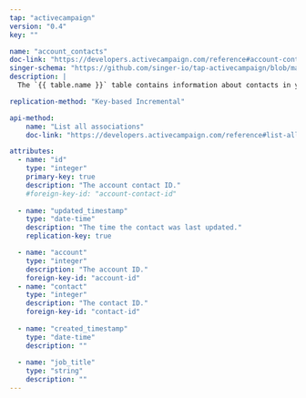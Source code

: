 ```yaml
---
tap: "activecampaign"
version: "0.4"
key: ""

name: "account_contacts"
doc-link: "https://developers.activecampaign.com/reference#account-contacts"
singer-schema: "https://github.com/singer-io/tap-activecampaign/blob/master/tap_activecampaign/schemas/account_contacts.json"
description: |
  The `{{ table.name }}` table contains information about contacts in your {{ integration.display_name }} account.

replication-method: "Key-based Incremental"

api-method:
    name: "List all associations"
    doc-link: "https://developers.activecampaign.com/reference#list-all-associations-1"

attributes:
  - name: "id"
    type: "integer"
    primary-key: true
    description: "The account contact ID."
    #foreign-key-id: "account-contact-id"
  
  - name: "updated_timestamp"
    type: "date-time"
    description: "The time the contact was last updated."
    replication-key: true

  - name: "account"
    type: "integer"
    description: "The account ID."
    foreign-key-id: "account-id"
  - name: "contact"
    type: "integer"
    description: "The contact ID."
    foreign-key-id: "contact-id"
    
  - name: "created_timestamp"
    type: "date-time"
    description: ""
  
  - name: "job_title"
    type: "string"
    description: ""
---
```

